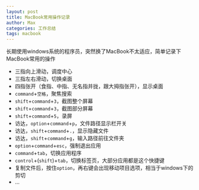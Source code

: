 ```yaml
---
layout: post
title: MacBook常用操作记录
author: Max
categories: 工作总结
tags: macbook
---
```


长期使用windows系统的程序员，突然换了MacBook不太适应，简单记录下MacBook常用的操作

- 三指向上滑动，调度中心
- 三指左右滑动，切换桌面
- 四指张开（食指、中指、无名指并拢，跟大拇指张开），显示桌面
- `command`+`空格`，聚焦搜索
- `shift`+`command`+`3`，截图整个屏幕
- `shift`+`command`+`3`，截图部分屏幕
- `shift`+`command`+`5`，录屏
- 访达，`option`+`command`+`p`，文件路径显示栏开关
- 访达，`shift`+`command`+`.`，显示隐藏文件
- 访达，`shift`+`command`+`g`，输入路径前往文件夹
- `option`+`command`+`esc`，强制退出应用
- `command`+`tab`，切换应用程序
- `control`+(`shift`)+`tab`，切换标签页，大部分应用都是这个快捷键
- 复制文件后，按住`option`，再右键会出现移动项目选项，相当于windows下的剪切
- ...
